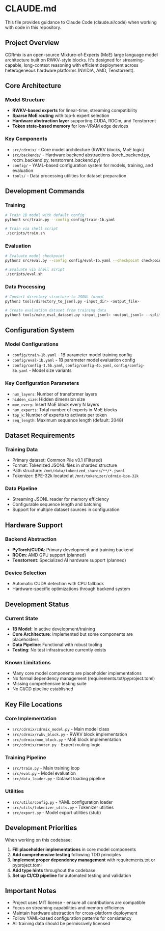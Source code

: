 # CLAUDE.md

This file provides guidance to Claude Code (claude.ai/code) when working with code in this repository.

## Project Overview

CDRmix is an open-source Mixture-of-Experts (MoE) large language model architecture built on RWKV-style blocks. It's designed for streaming-capable, long-context reasoning with efficient deployment across heterogeneous hardware platforms (NVIDIA, AMD, Tenstorrent).

## Core Architecture

### Model Structure
- **RWKV-based experts** for linear-time, streaming compatibility
- **Sparse MoE routing** with top-k expert selection
- **Hardware abstraction layer** supporting CUDA, ROCm, and Tenstorrent
- **Token state-based memory** for low-VRAM edge devices

### Key Components
- `src/cdrmix/` - Core model architecture (RWKV blocks, MoE logic)
- `src/backends/` - Hardware backend abstractions (torch_backend.py, rocm_backend.py, tenstorrent_backend.py)
- `config/` - YAML-based configuration system for models, training, and evaluation
- `tools/` - Data processing utilities for dataset preparation

## Development Commands

### Training
```bash
# Train 1B model with default config
python3 src/train.py --config config/train-1b.yaml

# Train via shell script
./scripts/train.sh
```

### Evaluation
```bash
# Evaluate model checkpoint
python3 src/eval.py --config config/eval-1b.yaml --checkpoint checkpoints/model.pt

# Evaluate via shell script
./scripts/eval.sh
```

### Data Processing
```bash
# Convert directory structure to JSONL format
python3 tools/directory_to_jsonl.py <input_dir> <output_file>

# Create evaluation dataset from training data
python3 tools/make_eval_dataset.py <input_jsonl> <output_jsonl> --split_ratio 0.1
```

## Configuration System

### Model Configurations
- `config/train-1b.yaml` - 1B parameter model training config
- `config/eval-1b.yaml` - 1B parameter model evaluation config
- `config/config-1.5b.yaml`, `config/config-4b.yaml`, `config/config-8b.yaml` - Model size variants

### Key Configuration Parameters
- `num_layers`: Number of transformer layers
- `hidden_size`: Hidden dimension size
- `moe_every`: Insert MoE block every N layers
- `num_experts`: Total number of experts in MoE blocks
- `top_k`: Number of experts to activate per token
- `seq_length`: Maximum sequence length (default: 2048)

## Dataset Requirements

### Training Data
- Primary dataset: Common Pile v0.1 (Filtered)
- Format: Tokenized JSONL files in sharded structure
- Path structure: `/mnt/data/tokenized_shards/**/*.jsonl`
- Tokenizer: BPE-32k located at `/mnt/tokenizer/cdrmix-bpe-32k`

### Data Pipeline
- Streaming JSONL reader for memory efficiency
- Configurable sequence length and batching
- Support for multiple dataset sources in configuration

## Hardware Support

### Backend Abstraction
- **PyTorch/CUDA**: Primary development and training backend
- **ROCm**: AMD GPU support (planned)
- **Tenstorrent**: Specialized AI hardware support (planned)

### Device Selection
- Automatic CUDA detection with CPU fallback
- Hardware-specific optimizations through backend system

## Development Status

### Current State
- **1B Model**: In active development/training
- **Core Architecture**: Implemented but some components are placeholders
- **Data Pipeline**: Functional with robust tooling
- **Testing**: No test infrastructure currently exists

### Known Limitations
- Many core model components are placeholder implementations
- No formal dependency management (requirements.txt/pyproject.toml)
- Missing comprehensive testing suite
- No CI/CD pipeline established

## Key File Locations

### Core Implementation
- `src/cdrmix/cdrmix_model.py` - Main model class
- `src/cdrmix/rwkv_block.py` - RWKV block implementation
- `src/cdrmix/moe_block.py` - MoE block implementation
- `src/cdrmix/router.py` - Expert routing logic

### Training Pipeline
- `src/train.py` - Main training loop
- `src/eval.py` - Model evaluation
- `src/data_loader.py` - Dataset loading pipeline

### Utilities
- `src/utils/config.py` - YAML configuration loader
- `src/utils/tokenizer_utils.py` - Tokenizer utilities
- `src/export.py` - Model export utilities (stub)

## Development Priorities

When working on this codebase:

1. **Fill placeholder implementations** in core model components
2. **Add comprehensive testing** following TDD principles
3. **Implement proper dependency management** with requirements.txt or pyproject.toml
4. **Add type hints** throughout the codebase
5. **Set up CI/CD pipeline** for automated testing and validation

## Important Notes

- Project uses MIT license - ensure all contributions are compatible
- Focus on streaming capabilities and memory efficiency
- Maintain hardware abstraction for cross-platform deployment
- Follow YAML-based configuration patterns for consistency
- All training data should be permissively licensed